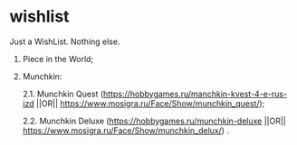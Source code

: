 # wishlist
Just a WishList. Nothing else.

1. Piece in the World;
2. Munchkin:

   2.1. Munchkin Quest (https://hobbygames.ru/manchkin-kvest-4-e-rus-izd ||OR|| https://www.mosigra.ru/Face/Show/munchkin_quest/);
   
   2.2. Munchkin Deluxe (https://hobbygames.ru/munchkin-deluxe ||OR|| https://www.mosigra.ru/Face/Show/munchkin_delux/) .
